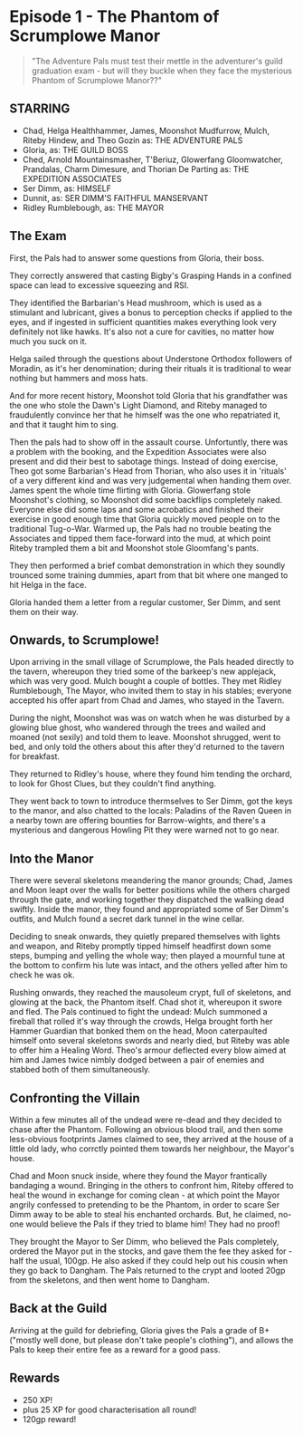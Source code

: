 # Episode 1 - The Phantom of Scrumplowe Manor

> "The Adventure Pals must test their mettle in the adventurer's guild graduation exam - but will they buckle when they face the mysterious Phantom of Scrumplowe Manor??"

## STARRING
* Chad, Helga Healthhammer, James, Moonshot Mudfurrow, Mulch, Riteby Hindew, and Theo Gozin as: THE ADVENTURE PALS
* Gloria, as: THE GUILD BOSS
* Ched, Arnold Mountainsmasher, T'Beriuz, Glowerfang Gloomwatcher, Prandalas, Charm Dimesure, and Thorian De Parting as: THE EXPEDITION ASSOCIATES
* Ser Dimm, as: HIMSELF
* Dunnit, as: SER DIMM'S FAITHFUL MANSERVANT
* Ridley Rumblebough, as: THE MAYOR

## The Exam

First, the Pals had to answer some questions from Gloria, their boss.

They correctly answered that casting Bigby's Grasping Hands in a confined space can lead to excessive squeezing and RSI.

They identified the Barbarian's Head mushroom, which is used as a stimulant and lubricant, gives a bonus to perception checks if applied to the eyes, and if ingested in sufficient quantities makes everything look very definitely not like hawks. It's also not a cure for cavities, no matter how much you suck on it.

Helga sailed through the questions about Understone Orthodox followers of Moradin, as it's her denomination; during their rituals it is traditional to wear nothing but hammers and moss hats.

And for more recent history, Moonshot told Gloria that his grandfather was the one who stole the Dawn's Light Diamond, and Riteby managed to fraudulently convince her that he himself was the one who repatriated it, and that it taught him to sing.

Then the pals had to show off in the assault course. Unfortuntly, there was a problem with the booking, and the Expedition Associates were also present and did their best to sabotage things. Instead of doing exercise, Theo got some Barbarian's Head from Thorian, who also uses it in 'rituals' of a very different kind and was very judgemental when handing them over. James spent the whole time flirting with Gloria. Glowerfang stole Moonshot's clothing, so Moonshot did some backflips completely naked. Everyone else did some laps and some acrobatics and finished their exercise in good enough time that Gloria quickly moved people on to the traditional Tug-o-War. Warmed up, the Pals had no trouble beating the Associates and tipped them face-forward into the mud, at which point Riteby trampled them a bit and Moonshot stole Gloomfang's pants.

They then performed a brief combat demonstration in which they soundly trounced some training dummies, apart from that bit where one manged to hit Helga in the face.

Gloria handed them a letter from a regular customer, Ser Dimm, and sent them on their way.

## Onwards, to Scrumplowe!

Upon arriving in the small village of Scrumplowe, the Pals headed directly to the tavern, whereupon they tried some of the barkeep's new applejack, which was very good. Mulch bought a couple of bottles. They met Ridley Rumblebough, The Mayor, who invited them to stay in his stables; everyone accepted his offer apart from Chad and James, who stayed in the Tavern.

During the night, Moonshot was was on watch when he was disturbed by a glowing blue ghost, who wandered through the trees and wailed and moaned (not sexily) and told them to leave. Moonshot shrugged, went to bed, and only told the others about this after they'd returned to the tavern for breakfast.

They returned to Ridley's house, where they found him tending the orchard, to look for Ghost Clues, but they couldn't find anything.

They went back to town to introduce thermselves to Ser Dimm, got the keys to the manor, and also chatted to the locals: Paladins of the Raven Queen in a nearby town are offering bounties for Barrow-wights, and there's a mysterious and dangerous Howling Pit they were warned not to go near.

## Into the Manor

There were several skeletons meandering the manor grounds; Chad, James and Moon leapt over the walls for better positions while the others charged through the gate, and working together they dispatched the walking dead swiftly. Inside the manor, they found and appropriated some of Ser Dimm's outfits, and Mulch found a secret dark tunnel in the wine cellar.

Deciding to sneak onwards, they quietly prepared themselves with lights and weapon, and Riteby promptly tipped himself headfirst down some steps, bumping and yelling the whole way; then played a mournful tune at the bottom to confirm his lute was intact, and the others yelled after him to check he was ok.

Rushing onwards, they reached the mausoleum crypt, full of skeletons, and glowing at the back, the Phantom itself. Chad shot it, whereupon it swore and fled. The Pals continued to fight the undead: Mulch summoned a fireball that rolled it's way through the crowds, Helga brought forth her Hammer Guardian that bonked them on the head, Moon caterpaulted himself onto several skeletons swords and nearly died, but Riteby was able to offer him a Healing Word. Theo's armour deflected every blow aimed at him and James twice nimbly dodged between a pair of enemies and stabbed both of them simultaneously.

## Confronting the Villain

Within a few minutes all of the undead were re-dead and they decided to chase after the Phantom. Following an obvious blood trail, and then some less-obvious footprints James claimed to see, they arrived at the house of a little old lady, who corrctly pointed them towards her neighbour, the Mayor's house.

Chad and Moon snuck inside, where they found the Mayor frantically bandaging a wound. Bringing in the others to confront him, Riteby offered to heal the wound in exchange for coming clean - at which point the Mayor angrily confessed to pretending to be the Phantom, in order to scare Ser Dimm away to be able to steal his enchanted orchards. But, he claimed, no-one would believe the Pals if they tried to blame him! They had no proof!

They brought the Mayor to Ser Dimm, who believed the Pals completely, ordered the Mayor put in the stocks, and gave them the fee they asked for - half the usual, 100gp. He also asked if they could help out his cousin when they go back to Dangham. The Pals returned to the crypt and looted 20gp from the skeletons, and then went home to Dangham.

## Back at the Guild

Arriving at the guild for debriefing, Gloria gives the Pals a grade of B+ ("mostly well done, but please don't take people's clothing"), and allows the Pals to keep their entire fee as a reward for a good pass.

## Rewards

* 250 XP!
* plus 25 XP for good characterisation all round!
* 120gp reward!






